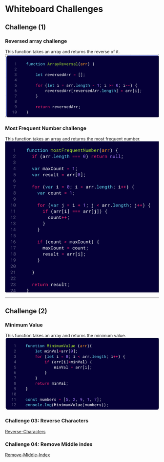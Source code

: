 # Whiteboard Challenges

## Challenge (1)

### Reversed array challenge

This function takes an array and returns the reverse of it.
![Reversed array](./whiteboard-challenges/ArrayReversal.png)

### Most Frequent Number challenge

This function takes an array and returns the most frequent number.
![Most Frequent](./whiteboard-challenges/MostFrequentNumber.png)

-------

## Challenge (2)

### Minimum Value

This function takes an array and returns the minimum value.
![Minimum Value](./whiteboard-challenges/MinimumValue.png)

### Challenge 03: Reverse Characters  
[Reverse-Characters](Challenges/Reverse-Characters/README.md)

### Challenge 04: Remove Middle index
[Remove-Middle-Index](Challenges/Remove-Middle/README.md)